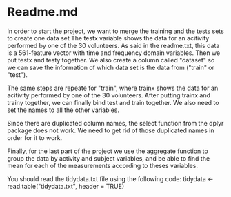 # Readme.md


In order to start the project, we want to merge the training and the tests sets to create one data set
The testx variable shows the data for an acitivity performed by one of the 30 volunteers. As said in the readme.txt, this data is a 561-feature vector with time and frequency domain variables. Then we put testx and testy together.
We also create a column called "dataset" so we can save the information of which data set is the data from ("train" or "test").

The same steps are repeate for "train", where trainx shows the data for an acitivity performed by one of the 30 volunteers.
After putting trainx and trainy together, we can finally bind test and train together. We also need to set the names to all the other variables.

Since there are duplicated column names, the select function from the dplyr package does not work. We need to get rid of those duplicated names in order for it to work.

Finally, for the last part of the project we use the aggregate function to group the data by activity and subject variables, and be able to find the mean for each of the measurements according to theses variables.


You should read the tidydata.txt file using the following code: 
tidydata <- read.table("tidydata.txt", header = TRUE)
